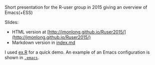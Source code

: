 Short presentation for the R-user group in 2015 giving an overview of Emacs(+ESS)

Slides:

- HTML version at [http://jmonlong.github.io/Ruser2015/](http://jmonlong.github.io/Ruser2015/)
- Markdown version in [index.md](index.md)

I used [ex.R](ex.R) for a quick demo. An example of an Emacs configuration is shown in [`.emacs`](.emacs).
